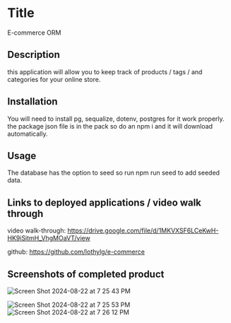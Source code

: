 # Title
E-commerce ORM

## Description
this application will allow you to keep track of products / tags / and categories for your online store. 

## Installation
You will need to install pg, sequalize, dotenv, postgres for it work properly. the package json file is in the pack so do an npm i and it will download automatically. 

## Usage
The database has the option to seed so run npm run seed to add seeded data. 

## Links to deployed applications / video walk through

video walk-through: https://drive.google.com/file/d/1MKVXSF6LCeKwH-HK9iSitmH_VhgMOaVT/view

github: https://github.com/lothylg/e-commerce

## Screenshots of completed product


![Screen Shot 2024-08-22 at 7 25 43 PM](https://github.com/user-attachments/assets/075674c6-d7d0-48c6-bd7a-3644646dc1bd)


![Screen Shot 2024-08-22 at 7 25 53 PM](https://github.com/user-attachments/assets/8704ae62-2a3b-431e-affa-af14253cf4af)
![Screen Shot 2024-08-22 at 7 26 12 PM](https://github.com/user-attachments/assets/436a1aab-27b9-4c74-b944-489747582a04)
